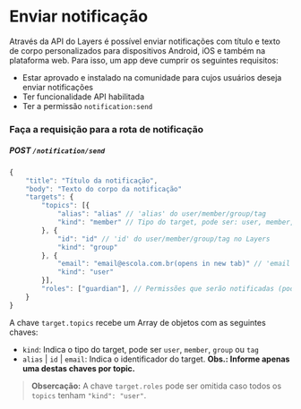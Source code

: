 
# Enviar notificação

Através da API do Layers é possível enviar notificações com título e texto de corpo personalizados para dispositivos Android, iOS e também na plataforma web. Para isso, um app deve cumprir os seguintes requisitos:

+ Estar aprovado e instalado na comunidade para cujos usuários deseja enviar notificações
+ Ter funcionalidade API habilitada
+ Ter a permissão `notification:send`

### Faça a requisição para a rota de notificação

##### POST `/notification/send`
```js
{
    "title": "Título da notificação",
    "body": "Texto do corpo da notificação"
    "targets": {
        "topics": [{
            "alias": "alias" // 'alias' do user/member/group/tag
            "kind": "member" // Tipo do target, pode ser: user, member, group ou tag
        }, {
            "id": "id" // 'id' do user/member/group/tag no Layers
            "kind": "group"
        }, {
            "email": "email@escola.com.br(opens in new tab)" // 'email' do user
            "kind": "user"
        }],
        "roles": ["guardian"], // Permissões que serão notificadas (pode ser omitida caso os todos os targets tenham `"kind": "user"`)
    }
}
```

A chave `target.topics` recebe um Array de objetos com as seguintes chaves:

* `kind`: Indica o tipo do target, pode ser `user`, `member`, `group` ou `tag`
* `alias` | `id` | `email`: Indica o identificador do target. **Obs.: Informe apenas uma destas chaves por topic.**

> **Obsercação:** A chave `target.roles` pode ser omitida caso todos os `topics` tenham `"kind": "user"`.
